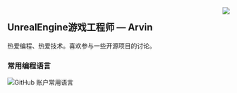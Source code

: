 <img align="right" src="https://count.getloli.com/get/@:Minori-ty?theme=rule34">

## UnrealEngine游戏工程师 — Arvin

热爱编程、热爱技术。喜欢参与一些开源项目的讨论。

### 常用编程语言
![GitHub 账户常用语言](https://github-stats.ubrong.com/api/top-langs/?username=ArvinRoad&layout=compact&theme=tokyonight)
